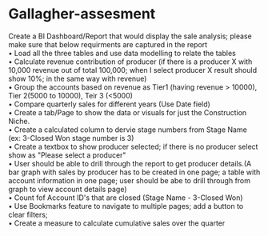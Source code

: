 # Gallagher-assesment
Create a BI Dashboard/Report that would display the sale analysis; please make sure that below requirments are captured in the report					
• Load all the three tables and use data modelling to relate the tables					
• Calculate  revenue contribution of producer (if there is a producer X with 10,000 revenue out of total 100,000; when I select producer X result should show 10%; in the same way with revenue) 					
• Group the accounts based on revenue as Tier1 (having revenue > 10000), Tier 2(5000 to 10000), Teir 3 (<5000) 					
• Compare quarterly sales for different years (Use Date field)					
• Create a tab/Page to show the data or visuals for just the Construction Niche.					
• Create a calculated column to dervie stage numbers from Stage Name (ex: 3-Closed Won stage number is 3)					
• Create a textbox to show producer selected; if there is no producer select show as "Please select a producer"					
• User should be able to drill through the report to get producer details.(A bar graph with sales by producer has to be created in one page; a table with account information in one page; user should be abe to drill through from graph to view account details page)					
• Count fof Account ID's that are closed (Stage Name - 3-Closed Won)					
• Use Bookmarks feature to navigate to multiple pages; add a button to clear filters; 					
• Create a measure to calculate cumulative sales over the quarter					
